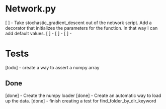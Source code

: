 # Network.py
[ ] - Take stochastic_gradient_descent out of the network script. Add a decorator that initializes the parameters for the function. In that way I can add default values. 
[ ] - 
[ ] - 
[ ] - 


# Tests
[todo] - create a way to assert a numpy array


## Done
[done] - Create the numpy loader
[done] - Create an automatic way to load up the data.
[done]           - finish creating a test for find_folder_by_dir_keyword
